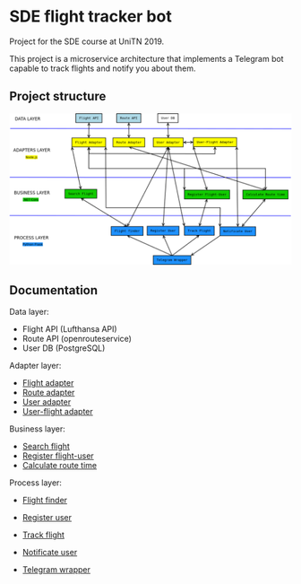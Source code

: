 # SDE flight tracker bot

Project for the SDE course at UniTN 2019.

This project is a microservice architecture that implements a Telegram bot capable to track flights and notify you about them.

## Project structure
![Schema](schema.png)

## Documentation
Data layer:
- Flight API (Lufthansa API)
- Route API (openrouteservice)
- User DB (PostgreSQL)

Adapter layer:
- [Flight adapter](https://petstore.swagger.io/?url=https://raw.githubusercontent.com/davidezanella/SDE_flight_tracker_bot/master/adapter_services_layer/flight_adapter/swagger.yaml)
- [Route adapter](https://petstore.swagger.io/?url=https://raw.githubusercontent.com/davidezanella/SDE_flight_tracker_bot/master/adapter_services_layer/route_adapter/swagger.yaml)
- [User adapter](https://petstore.swagger.io/?url=https://raw.githubusercontent.com/davidezanella/SDE_flight_tracker_bot/master/adapter_services_layer/user_adapter/swagger.yaml)
- [User-flight adapter](https://petstore.swagger.io/?url=https://raw.githubusercontent.com/davidezanella/SDE_flight_tracker_bot/master/adapter_services_layer/user-flight_adapter/swagger.yaml)

Business layer:
- [Search flight](https://petstore.swagger.io/?url=https://raw.githubusercontent.com/davidezanella/SDE_flight_tracker_bot/master/business_services_layer/search_flight/swagger.yaml)
- [Register flight-user](https://petstore.swagger.io/?url=https://raw.githubusercontent.com/davidezanella/SDE_flight_tracker_bot/master/business_services_layer/register_flight-user/swagger.yaml)
- [Calculate route time](https://petstore.swagger.io/?url=https://raw.githubusercontent.com/davidezanella/SDE_flight_tracker_bot/master/business_services_layer/calculate_route_time/swagger.yaml)

Process layer:
- [Flight finder](https://petstore.swagger.io/?url=https://raw.githubusercontent.com/davidezanella/SDE_flight_tracker_bot/master/process_services_layer/flight_finder/swagger.yaml)
- [Register user](https://petstore.swagger.io/?url=https://raw.githubusercontent.com/davidezanella/SDE_flight_tracker_bot/master/process_services_layer/register_user/swagger.yaml)
- [Track flight](https://petstore.swagger.io/?url=https://raw.githubusercontent.com/davidezanella/SDE_flight_tracker_bot/master/process_services_layer/track_flight/swagger.yaml)
- [Notificate user](https://petstore.swagger.io/?url=https://raw.githubusercontent.com/davidezanella/SDE_flight_tracker_bot/master/process_services_layer/notificate_user/swagger.yaml)



- [Telegram wrapper](https://petstore.swagger.io/?url=https://raw.githubusercontent.com/davidezanella/SDE_flight_tracker_bot/master/process_services_layer/telegram_wrapper/swagger.yaml)